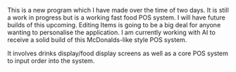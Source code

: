 This is a new program which I have made over the time of two days. It is still a work in progress but is a working fast food POS system.
I will have future builds of this upcoming. Editing Items is going to be a big deal for anyone wanting to personalise the application.
I am currently working with AI to receive a solid build of this McDonalds-like style POS system.

It involves drinks display/food display screens as well as a core POS system to input order into the system.

